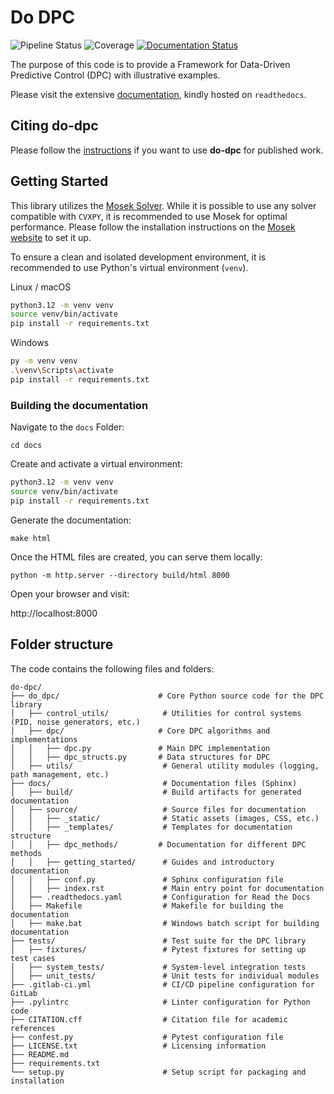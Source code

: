 # Do DPC

![Pipeline Status](https://gitlab.ethz.ch/do-dpc/do-dpc/badges/main/pipeline.svg)
![Coverage](https://gitlab.ethz.ch/do-dpc/do-dpc/badges/main/coverage.svg)
[![Documentation Status](https://readthedocs.org/projects/do-dpc/badge/?version=latest)](https://do-dpc.readthedocs.io/en/latest/?badge=latest)

The purpose of this code is to provide a Framework for Data-Driven Predictive Control (DPC) with illustrative examples.

Please visit the extensive [documentation](https://do-dpc.readthedocs.io/en/latest/), kindly hosted on `readthedocs`.

## Citing do-dpc

Please follow the [instructions](https://do-dpc.readthedocs.io/en/latest/getting_started/credit.html)
if you want to use **do-dpc** for published work.

## Getting Started

This library utilizes the [Mosek Solver](https://www.mosek.com/). While it is possible to use any solver compatible with
`CVXPY`, it is recommended to use Mosek for optimal performance. Please follow the installation instructions on
the [Mosek website](https://www.mosek.com/) to set it up.

To ensure a clean and isolated development environment, it is recommended to use Python's virtual environment (`venv`).

Linux / macOS

```sh
python3.12 -m venv venv
source venv/bin/activate
pip install -r requirements.txt
```

Windows

```sh
py -m venv venv
.\venv\Scripts\activate
pip install -r requirements.txt
```

### Building the documentation

Navigate to the `docs` Folder:

```shell
cd docs
```

Create and activate a virtual environment:

```sh
python3.12 -m venv venv
source venv/bin/activate
pip install -r requirements.txt
```

Generate the documentation:

```shell
make html
```

Once the HTML files are created, you can serve them locally:

```shell
python -m http.server --directory build/html 8000
```

Open your browser and visit:

http://localhost:8000


## Folder structure

The code contains the following files and folders:

```
do-dpc/
├── do_dpc/                      # Core Python source code for the DPC library
│   ├── control_utils/            # Utilities for control systems (PID, noise generators, etc.)
│   ├── dpc/                     # Core DPC algorithms and implementations
│   │   ├── dpc.py               # Main DPC implementation
│   │   ├── dpc_structs.py       # Data structures for DPC
│   ├── utils/                    # General utility modules (logging, path management, etc.)
├── docs/                         # Documentation files (Sphinx)
│   ├── build/                    # Build artifacts for generated documentation
│   ├── source/                   # Source files for documentation
│   │   ├── _static/              # Static assets (images, CSS, etc.)
│   │   ├── _templates/           # Templates for documentation structure
│   │   ├── dpc_methods/         # Documentation for different DPC methods
│   │   ├── getting_started/      # Guides and introductory documentation
│   │   ├── conf.py               # Sphinx configuration file
│   │   ├── index.rst             # Main entry point for documentation
│   ├── .readthedocs.yaml         # Configuration for Read the Docs
│   ├── Makefile                  # Makefile for building the documentation
│   ├── make.bat                  # Windows batch script for building documentation
├── tests/                        # Test suite for the DPC library
│   ├── fixtures/                 # Pytest fixtures for setting up test cases
│   ├── system_tests/             # System-level integration tests
│   ├── unit_tests/               # Unit tests for individual modules
├── .gitlab-ci.yml                # CI/CD pipeline configuration for GitLab
├── .pylintrc                     # Linter configuration for Python code
├── CITATION.cff                  # Citation file for academic references
├── confest.py                    # Pytest configuration file
├── LICENSE.txt                   # Licensing information
├── README.md
├── requirements.txt
└── setup.py                      # Setup script for packaging and installation
```
